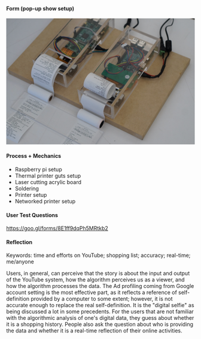 #### Form (pop-up show setup)
![alt text](Assets/DSC04933.JPG "Networked printer")

#### Process + Mechanics
* Raspberry pi setup
* Thermal printer guts setup
* Laser cutting acrylic board
* Soldering 
* Printer setup
* Networked printer setup

#### User Test Questions
https://goo.gl/forms/8E1ff9dqPh5MRtkb2

#### Reflection
Keywords: time and efforts on YouTube; shopping list; accuracy; real-time; me/anyone

Users, in general, can perceive that the story is about the input and output of the YouTube system, how the algorithm perceives us as a viewer, and how the algorithm processes the data. The Ad profiling coming from Google account setting is the most effective part, as it reflects a reference of self-definition provided by a computer to some extent; however, it is not accurate enough to replace the real self-definition. It is the "digital selfie" as being discussed a lot in some precedents. For the users that are not familiar with the algorithmic analysis of one's digital data, they guess about whether it is a shopping history. People also ask the question about who is providing the data and whether it is a real-time reflection of their online activities. 





